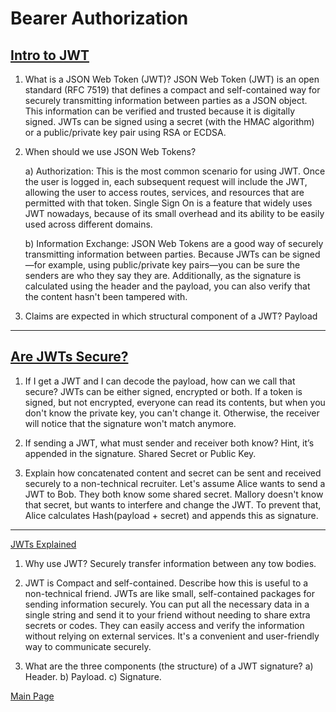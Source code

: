 # Bearer Authorization

## [Intro to JWT](https://jwt.io/introduction/)

1. What is a JSON Web Token (JWT)?
   JSON Web Token (JWT) is an open standard (RFC 7519) that defines a compact and self-contained way for securely transmitting information between parties as a JSON object. This information can be verified and trusted because it is digitally signed. JWTs can be signed using a secret (with the HMAC algorithm) or a public/private key pair using RSA or ECDSA.

2. When should we use JSON Web Tokens?

   a) Authorization: This is the most common scenario for using JWT. Once the user is logged in, each subsequent request will include the JWT, allowing the user to access routes, services, and resources that are permitted with that token. Single Sign On is a feature that widely uses JWT nowadays, because of its small overhead and its ability to be easily used across different domains.

   b) Information Exchange: JSON Web Tokens are a good way of securely transmitting information between parties. Because JWTs can be signed—for example, using public/private key pairs—you can be sure the senders are who they say they are. Additionally, as the signature is calculated using the header and the payload, you can also verify that the content hasn't been tampered with.

3. Claims are expected in which structural component of a JWT?
   Payload

---

## [Are JWTs Secure?](https://stackoverflow.com/questions/27301557/if-you-can-decode-jwt-how-are-they-secure)

1. If I get a JWT and I can decode the payload, how can we call that secure?
   JWTs can be either signed, encrypted or both. If a token is signed, but not encrypted, everyone can read its contents, but when you don't know the private key, you can't change it. Otherwise, the receiver will notice that the signature won't match anymore.

2. If sending a JWT, what must sender and receiver both know? Hint, it’s appended in the signature.
   Shared Secret or Public Key.

3. Explain how concatenated content and secret can be sent and received securely to a non-technical recruiter.
   Let's assume Alice wants to send a JWT to Bob. They both know some shared secret. Mallory doesn't know that secret, but wants to interfere and change the JWT. To prevent that, Alice calculates Hash(payload + secret) and appends this as signature.

---

[JWTs Explained](https://www.youtube.com/watch?v=926mknSW9Lo)

1. Why use JWT?
   Securely transfer information between any tow bodies.

2. JWT is Compact and self-contained. Describe how this is useful to a non-technical friend.
   JWTs are like small, self-contained packages for sending information securely. You can put all the necessary data in a single string and send it to your friend without needing to share extra secrets or codes. They can easily access and verify the information without relying on external services. It's a convenient and user-friendly way to communicate securely.

3. What are the three components (the structure) of a JWT signature?
   a) Header.
   b) Payload.
   c) Signature.

[Main Page](../README.md)
